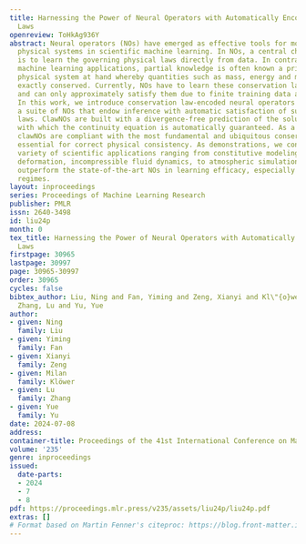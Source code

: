 ```yaml
---
title: Harnessing the Power of Neural Operators with Automatically Encoded Conservation
  Laws
openreview: ToHkAg936Y
abstract: Neural operators (NOs) have emerged as effective tools for modeling complex
  physical systems in scientific machine learning. In NOs, a central characteristic
  is to learn the governing physical laws directly from data. In contrast to other
  machine learning applications, partial knowledge is often known a priori about the
  physical system at hand whereby quantities such as mass, energy and momentum are
  exactly conserved. Currently, NOs have to learn these conservation laws from data
  and can only approximately satisfy them due to finite training data and random noise.
  In this work, we introduce conservation law-encoded neural operators (clawNOs),
  a suite of NOs that endow inference with automatic satisfaction of such conservation
  laws. ClawNOs are built with a divergence-free prediction of the solution field,
  with which the continuity equation is automatically guaranteed. As a consequence,
  clawNOs are compliant with the most fundamental and ubiquitous conservation laws
  essential for correct physical consistency. As demonstrations, we consider a wide
  variety of scientific applications ranging from constitutive modeling of material
  deformation, incompressible fluid dynamics, to atmospheric simulation. ClawNOs significantly
  outperform the state-of-the-art NOs in learning efficacy, especially in small-data
  regimes.
layout: inproceedings
series: Proceedings of Machine Learning Research
publisher: PMLR
issn: 2640-3498
id: liu24p
month: 0
tex_title: Harnessing the Power of Neural Operators with Automatically Encoded Conservation
  Laws
firstpage: 30965
lastpage: 30997
page: 30965-30997
order: 30965
cycles: false
bibtex_author: Liu, Ning and Fan, Yiming and Zeng, Xianyi and Kl\"{o}wer, Milan and
  Zhang, Lu and Yu, Yue
author:
- given: Ning
  family: Liu
- given: Yiming
  family: Fan
- given: Xianyi
  family: Zeng
- given: Milan
  family: Klöwer
- given: Lu
  family: Zhang
- given: Yue
  family: Yu
date: 2024-07-08
address:
container-title: Proceedings of the 41st International Conference on Machine Learning
volume: '235'
genre: inproceedings
issued:
  date-parts:
  - 2024
  - 7
  - 8
pdf: https://proceedings.mlr.press/v235/assets/liu24p/liu24p.pdf
extras: []
# Format based on Martin Fenner's citeproc: https://blog.front-matter.io/posts/citeproc-yaml-for-bibliographies/
---
```

